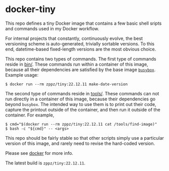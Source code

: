 # docker-tiny

This repo defines a tiny Docker image that contains a few basic shell sripts and commands used in my Docker workflow.

For internal projects that constantly, continuously evolve, the best versioning scheme is auto-generated, trivially sortable versions. To this end, datetime-based fixed-length versions are the most obvious choice.

This repo contains two types of commands. The first type of commands reside in [bin/](./bin). These commands run within a container of this image, because all their dependencies are satisfied by the base image [`busybox`](https://hub.docker.com/_/busybox). Example usage:

```
$ docker run --rm zppz/tiny:22.12.11 make-date-version
```

The second type of commands reside in [tools/](./tools). These commands can not run directly in a container of this image, because their dependencies go beyond `busybox`. The intended way to use them is to print out their code, capture the printout outside of the container, and then run it outside of the container. For example,

```
$ cmd="$(docker run --rm zppz/tiny:22.12.11 cat /tools/find-image)"
$ bash -c "${cmd}" -- <args>
```

This repo should be fairly stable so that other scripts simply use a particular version of this image, and rarely need to revise the hard-coded version.

Please see [docker](https://github.com/zpz/docker) for more info.

The latest build is `zppz/tiny:22.12.11`.